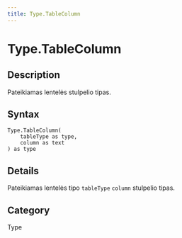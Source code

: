 ```yaml
---
title: Type.TableColumn
---
```


# Type.TableColumn


## Description

Pateikiamas lentelės stulpelio tipas.


## Syntax

```powerquery
Type.TableColumn(
    tableType as type,
    column as text
) as type
```


## Details

Pateikiamas lentelės tipo <code>tableType</code> <code>column</code> stulpelio tipas.



## Category
Type
